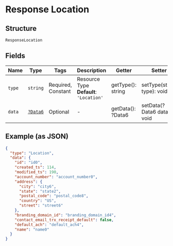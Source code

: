 
# Response Location

## Structure

`ResponseLocation`

## Fields

| Name | Type | Tags | Description | Getter | Setter |
|  --- | --- | --- | --- | --- | --- |
| `type` | `string` | Required, Constant | Resource Type<br>**Default**: `'Location'` | getType(): string | setType(string type): void |
| `data` | [`?Data6`](../../doc/models/data-6.md) | Optional | - | getData(): ?Data6 | setData(?Data6 data): void |

## Example (as JSON)

```json
{
  "type": "Location",
  "data": {
    "id": "id0",
    "created_ts": 114,
    "modified_ts": 190,
    "account_number": "account_number0",
    "address": {
      "city": "city6",
      "state": "state2",
      "postal_code": "postal_code8",
      "country": "US",
      "street": "street6"
    },
    "branding_domain_id": "branding_domain_id4",
    "contact_email_trx_receipt_default": false,
    "default_ach": "default_ach4",
    "name": "name0"
  }
}
```

